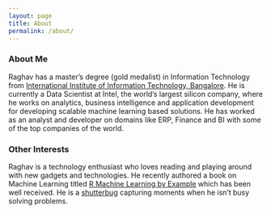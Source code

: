 ```yaml
---
layout: page
title: About
permalink: /about/
---
```


### About Me
Raghav has a master’s degree (gold medalist) in Information Technology from [International Institute of Information Technology, Bangalore](http://www.iiitb.ac.in/). He is currently a Data Scientist at Intel, the world’s largest silicon company, where he works on analytics, business intelligence and application development for developing scalable machine learning based solutions. He has worked as an analyst and developer on domains like ERP, Finance and BI with some of the top companies of the world.

### Other Interests
Raghav is a technology enthusiast who loves reading and playing around with new gadgets and technologies. He recently authored a book on Machine Learning titled [R Machine Learning by Example](https://www.amazon.in/Machine-Learning-Example-Raghav-Bali-ebook/dp/B01A14X6KA) which has been well received. He is a [shutterbug](https://www.instagram.com/raghavbali/) capturing moments when he isn’t busy solving problems.
